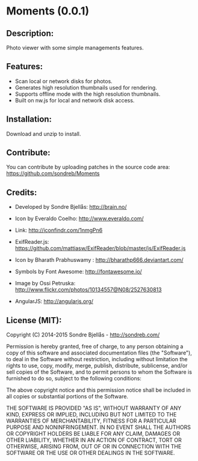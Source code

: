Moments (0.0.1)
============

## Description:

Photo viewer with some simple managements features.


## Features:
- Scan local or network disks for photos.
- Generates high resolution thumbnails used for rendering.
- Supports offline mode with the high resolution thumbnails.
- Built on nw.js for local and network disk access.


## Installation:

Download and unzip to install.


## Contribute:

You can contribute by uploading patches in the source code area:
https://github.com/sondreb/Moments


## Credits:
- Developed by Sondre Bjellås: http://brain.no/
- Icon by Everaldo Coelho: http://www.everaldo.com/
- Link: http://iconfindr.com/1nmgPn6
- ExifReader.js: https://github.com/mattiasw/ExifReader/blob/master/js/ExifReader.js

- Icon by Bharath Prabhuswamy : http://bharathp666.deviantart.com/
- Symbols by Font Awesome: http://fontawesome.io/
- Image by Ossi Petruska: http://www.flickr.com/photos/10134557@N08/2527630813
- AngularJS: http://angularjs.org/


## License (MIT):

Copyright (C) 2014-2015 Sondre Bjellås - http://sondreb.com/

Permission is hereby granted, free of charge, to any person obtaining
a copy of this software and associated documentation files (the
"Software"), to deal in the Software without restriction, including
without limitation the rights to use, copy, modify, merge, publish,
distribute, sublicense, and/or sell copies of the Software, and to
permit persons to whom the Software is furnished to do so, subject to
the following conditions:

The above copyright notice and this permission notice shall be
included in all copies or substantial portions of the Software.

THE SOFTWARE IS PROVIDED "AS IS", WITHOUT WARRANTY OF ANY KIND,
EXPRESS OR IMPLIED, INCLUDING BUT NOT LIMITED TO THE WARRANTIES OF
MERCHANTABILITY, FITNESS FOR A PARTICULAR PURPOSE AND
NONINFRINGEMENT. IN NO EVENT SHALL THE AUTHORS OR COPYRIGHT HOLDERS BE
LIABLE FOR ANY CLAIM, DAMAGES OR OTHER LIABILITY, WHETHER IN AN ACTION
OF CONTRACT, TORT OR OTHERWISE, ARISING FROM, OUT OF OR IN CONNECTION
WITH THE SOFTWARE OR THE USE OR OTHER DEALINGS IN THE SOFTWARE.